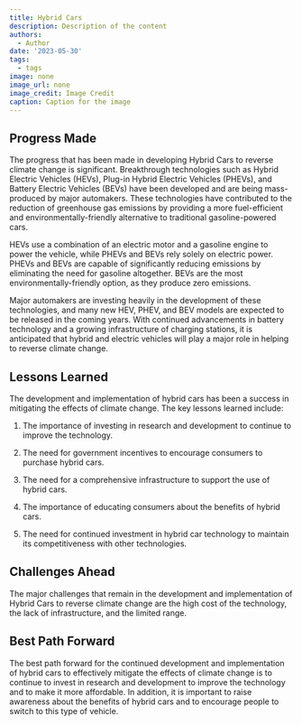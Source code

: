 ```yaml
---
title: Hybrid Cars
description: Description of the content
authors:
  - Author
date: '2023-05-30'
tags:
  - tags
image: none
image_url: none
image_credit: Image Credit
caption: Caption for the image
---
```


## Progress Made

The progress that has been made in developing Hybrid Cars to reverse climate change is significant. Breakthrough technologies such as Hybrid Electric Vehicles (HEVs), Plug-in Hybrid Electric Vehicles (PHEVs), and Battery Electric Vehicles (BEVs) have been developed and are being mass-produced by major automakers. These technologies have contributed to the reduction of greenhouse gas emissions by providing a more fuel-efficient and environmentally-friendly alternative to traditional gasoline-powered cars.

HEVs use a combination of an electric motor and a gasoline engine to power the vehicle, while PHEVs and BEVs rely solely on electric power. PHEVs and BEVs are capable of significantly reducing emissions by eliminating the need for gasoline altogether. BEVs are the most environmentally-friendly option, as they produce zero emissions.

Major automakers are investing heavily in the development of these technologies, and many new HEV, PHEV, and BEV models are expected to be released in the coming years. With continued advancements in battery technology and a growing infrastructure of charging stations, it is anticipated that hybrid and electric vehicles will play a major role in helping to reverse climate change.

## Lessons Learned

The development and implementation of hybrid cars has been a success in mitigating the effects of climate change. The key lessons learned include:

1. The importance of investing in research and development to continue to improve the technology.

2. The need for government incentives to encourage consumers to purchase hybrid cars.

3. The need for a comprehensive infrastructure to support the use of hybrid cars.

4. The importance of educating consumers about the benefits of hybrid cars.

5. The need for continued investment in hybrid car technology to maintain its competitiveness with other technologies.

## Challenges Ahead

The major challenges that remain in the development and implementation of Hybrid Cars to reverse climate change are the high cost of the technology, the lack of infrastructure, and the limited range.

## Best Path Forward

The best path forward for the continued development and implementation of hybrid cars to effectively mitigate the effects of climate change is to continue to invest in research and development to improve the technology and to make it more affordable. In addition, it is important to raise awareness about the benefits of hybrid cars and to encourage people to switch to this type of vehicle.
